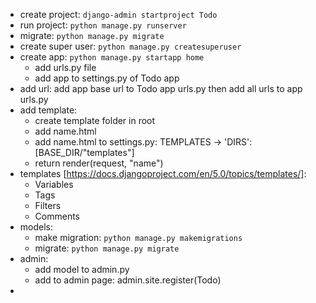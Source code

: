 - create project: `django-admin startproject Todo`
- run project: `python manage.py runserver`
- migrate: `python manage.py migrate`
- create super user: `python manage.py createsuperuser`
- create app: `python manage.py startapp home`
  - add urls.py file
  - add app to settings.py of Todo app
- add url: add app base url to Todo app urls.py then add all urls to app urls.py
- add template:
  - create template folder in root
  - add name.html
  - add name.html to settings.py: TEMPLATES -> 'DIRS': [BASE_DIR/"templates"]
  - return render(request, "name")
- templates [https://docs.djangoproject.com/en/5.0/topics/templates/]:
  - Variables
  - Tags
  - Filters
  - Comments
- models:
  - make migration: `python manage.py makemigrations`
  - migrate:  `python manage.py migrate`
- admin:
  - add model to admin.py
  - add to admin page: admin.site.register(Todo)
- 